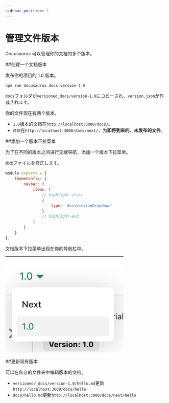 ```yaml
---
sidebar_position: 1
---
```


# 管理文件版本

Docusaurus 可以管理你的文档的多个版本。

\##创建一个文档版本

发布你的项目的 1.0 版本。

```bash
npm run docusaurus docs:version 1.0
```

<code>docs</code>フォルダが<code>versioned_docs/version-1.0</code>にコピーされ、<code>version.json</code>が作成されます。

你的文件现在有两个版本。

- <code>1.0</code>版本的文档在<code>http://localhost:3000/docs/</code>。
- <code>目前</code>在<code>http://localhost:3000/docs/next/</code>，为<strong>即将到来的、未发布的文件</strong>。

\##添加一个版本下拉菜单

为了在不同的版本之间进行无缝导航，添加一个版本下拉菜单。

<code>修改</code>ファイルを修正します。

```js title="docusaurus.config.js"
module.exports = {
	themeConfig: {
		navbar: {
			items: [
				// highlight-start
				{
					type: 'docsVersionDropdown'
				}
				// highlight-end
			]
		}
	}
};
```

文档版本下拉菜单出现在你的导航栏中。

![文件版本下拉](./img/docsVersionDropdown.png)

\##更新现有版本

可以在各自的文件夹中编辑版本的文档。

- <code>versioned/\_docs/version-1.0/hello.md</code>更新<code>http://localhost:3000/docs/hello</code>
- <code>docs/hello.md</code>更新<code>http://localhost:3000/docs/next/hello</code>
